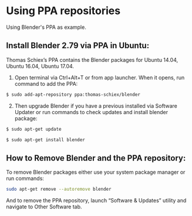 # Using PPA repositories

Using Blender's PPA as example.

## Install Blender 2.79 via PPA in Ubuntu:

Thomas Schiex’s PPA contains the Blender packages for Ubuntu 14.04, Ubuntu 16.04, Ubuntu 17.04.

1. Open terminal via Ctrl+Alt+T or from app launcher. When it opens, run command to add the PPA:

````bash
$ sudo add-apt-repository ppa:thomas-schiex/blender
````

2. Then upgrade Blender if you have a previous installed via Software Updater or run commands to check updates and install blender package:

````bash
$ sudo apt-get update

$ sudo apt-get install blender
````

## How to Remove Blender and the PPA repository:

To remove Blender packages either use your system package manager or run commands:

```bash
sudo apt-get remove --autoremove blender
````

And to remove the PPA repository, launch “Software & Updates” utility and navigate to Other Software tab.
